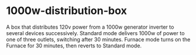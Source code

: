 # 1000w-distribution-box

A box that distributes 120v power from a 1000w generator inverter to several devices successively. Standard mode delivers 1000w of power to one of three outlets, switching after 30 minutes. Furnace mode turns on the Furnace for 30 minutes, then reverts to Standard mode.
